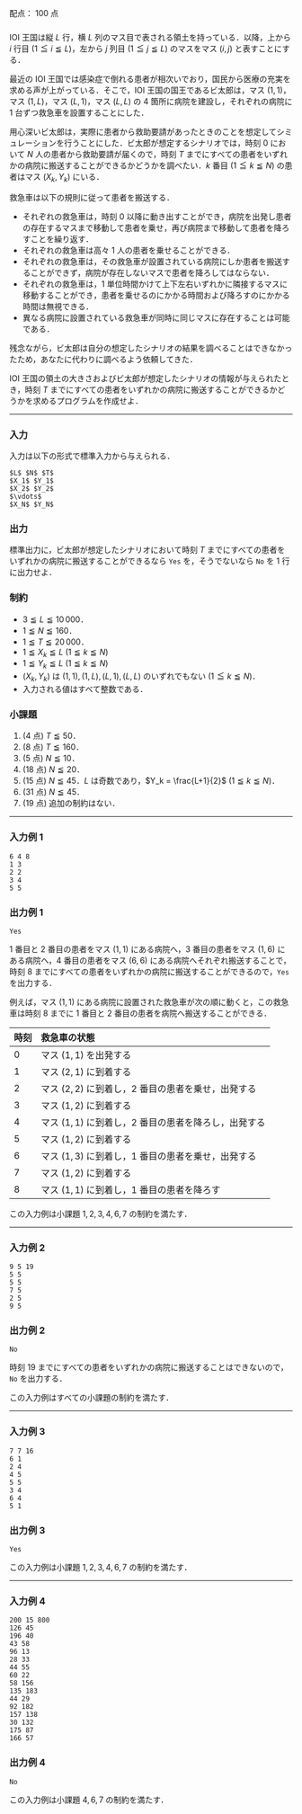 配点： $100$ 点

###

IOI 王国は縦 $L$ 行，横 $L$ 列のマス目で表される領土を持っている．以降，上から $i$ 行目 ($1 \leqq i \leqq L$)，左から $j$ 列目 ($1 \leqq j \leqq L$) のマスをマス $(i, j)$ と表すことにする．

最近の IOI 王国では感染症で倒れる患者が相次いでおり，国民から医療の充実を求める声が上がっている．そこで，IOI 王国の国王であるビ太郎は，マス $(1, 1)$，マス $(1, L)$，マス $(L, 1)$，マス $(L, L)$ の $4$ 箇所に病院を建設し，それぞれの病院に $1$ 台ずつ救急車を設置することにした．

用心深いビ太郎は，実際に患者から救助要請があったときのことを想定してシミュレーションを行うことにした．ビ太郎が想定するシナリオでは，時刻 $0$ において $N$ 人の患者から救助要請が届くので，時刻 $T$ までにすべての患者をいずれかの病院に搬送することができるかどうかを調べたい．$k$ 番目 ($1 \leqq k \leqq N$) の患者はマス $(X_k, Y_k)$ にいる．

救急車は以下の規則に従って患者を搬送する．

- それぞれの救急車は，時刻 $0$ 以降に動き出すことができ，病院を出発し患者の存在するマスまで移動して患者を乗せ，再び病院まで移動して患者を降ろすことを繰り返す．
- それぞれの救急車は高々 $1$ 人の患者を乗せることができる．
- それぞれの救急車は，その救急車が設置されている病院にしか患者を搬送することができず，病院が存在しないマスで患者を降ろしてはならない．	
- それぞれの救急車は，$1$ 単位時間かけて上下左右いずれかに隣接するマスに移動することができ，患者を乗せるのにかかる時間および降ろすのにかかる時間は無視できる．
- 異なる病院に設置されている救急車が同時に同じマスに存在することは可能である．

残念ながら，ビ太郎は自分の想定したシナリオの結果を調べることはできなかったため，あなたに代わりに調べるよう依頼してきた．

IOI 王国の領土の大きさおよびビ太郎が想定したシナリオの情報が与えられたとき，時刻 $T$ までにすべての患者をいずれかの病院に搬送することができるかどうかを求めるプログラムを作成せよ．

---

### 入力

入力は以下の形式で標準入力から与えられる．

~~~
$L$ $N$ $T$
$X_1$ $Y_1$
$X_2$ $Y_2$
$\vdots$
$X_N$ $Y_N$
~~~

### 出力

標準出力に，ビ太郎が想定したシナリオにおいて時刻 $T$ までにすべての患者をいずれかの病院に搬送することができるなら `Yes` を，そうでないなら `No` を $1$ 行に出力せよ．

### 制約

- $3 \leqq L \leqq 10\, 000$．
- $1 \leqq N \leqq 160$．
- $1 \leqq T \leqq 20\, 000$．
- $1 \leqq X_k \leqq L$ ($1 \leqq k \leqq N$)
- $1 \leqq Y_k \leqq L$ ($1 \leqq k \leqq N$)
- $(X_k, Y_k)$ は $(1, 1), (1, L), (L, 1), (L, L)$ のいずれでもない ($1 \leqq k \leqq N$)．
- 入力される値はすべて整数である．

### 小課題

1. ($4$ 点) $T \leqq 50$．
2. ($8$ 点) $T \leqq 160$．
3. ($5$ 点) $N \leqq 10$．
4. ($18$ 点) $N \leqq 20$．
5. ($15$ 点) $N \leqq 45$．$L$ は奇数であり，$Y_k = \frac{L+1}{2}$ ($1 \leqq k \leqq N$)．
6. ($31$ 点) $N \leqq 45$．
7. ($19$ 点) 追加の制約はない．

---

### 入力例 1

~~~
6 4 8
1 3
2 2
3 4
5 5
~~~

### 出力例 1

~~~
Yes
~~~

$1$ 番目と $2$ 番目の患者をマス $(1, 1)$ にある病院へ，$3$ 番目の患者をマス $(1, 6)$ にある病院へ，$4$ 番目の患者をマス $(6, 6)$ にある病院へそれぞれ搬送することで，時刻 $8$ までにすべての患者をいずれかの病院に搬送することができるので，`Yes` を出力する．

例えば，マス $(1, 1)$ にある病院に設置された救急車が次の順に動くと，この救急車は時刻 $8$ までに $1$ 番目と $2$ 番目の患者を病院へ搬送することができる．

| 時刻 | 救急車の状態 |
|:----|:-------------|
| $0$   | マス $(1, 1)$ を出発する |
| $1$   | マス $(2, 1)$ に到着する |
| $2$   | マス $(2, 2)$ に到着し，$2$ 番目の患者を乗せ，出発する |
| $3$   | マス $(1, 2)$ に到着する |
| $4$   | マス $(1, 1)$ に到着し，$2$ 番目の患者を降ろし，出発する |
| $5$   | マス $(1, 2)$ に到着する |
| $6$   | マス $(1, 3)$ に到着し，$1$ 番目の患者を乗せ，出発する |
| $7$   | マス $(1, 2)$ に到着する |
| $8$   | マス $(1, 1)$ に到着し，$1$ 番目の患者を降ろす |

この入力例は小課題 $1,2,3,4,6,7$ の制約を満たす．

---

### 入力例 2

~~~
9 5 19
5 5
5 5
7 5
2 5
9 5
~~~

### 出力例 2

~~~
No
~~~

時刻 $19$ までにすべての患者をいずれかの病院に搬送することはできないので，`No` を出力する．

この入力例はすべての小課題の制約を満たす． 

---

### 入力例 3

~~~
7 7 16
6 1
2 4
4 5
5 5
3 4
6 4
5 1
~~~

### 出力例 3

~~~
Yes
~~~

この入力例は小課題 $1,2,3,4,6,7$ の制約を満たす． 

---

### 入力例 4

~~~
200 15 800
126 45
196 40
43 58
96 13
28 33
44 55
60 22
58 156
135 183
44 29
92 182
157 138
30 132
175 87
166 57
~~~

### 出力例 4

~~~
No
~~~

この入力例は小課題 $4,6,7$ の制約を満たす． 
